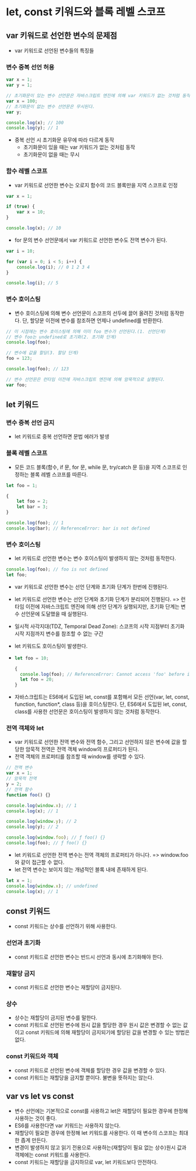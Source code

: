 # let, const 키워드와 블록 레벨 스코프

## var 키워드로 선언한 변수의 문제점

- var 키워드로 선언된 변수들의 특징들

### 변수 중복 선언 허용

```js
var x = 1;
var y = 1;

// 초기화문이 있는 변수 선언문은 자바스크립트 엔진에 의해 var 키워드가 없는 것처럼 동작
var x = 100;
// 초기화문이 없는 변수 선언문은 무시된다.
var y;

console.log(x); // 100
console.log(y); // 1
```

- 중복 선언 시 초기화문 유무에 따라 다르게 동작
  - 초기화문이 있을 때는 var 키워드가 없는 것처럼 동작
  - 초기화문이 없을 때는 무시

### 함수 레벨 스코프

- var 키워드로 선언한 변수는 오로지 함수의 코드 블록만을 지역 스코프로 인정

```js
var x = 1;

if (true) {
	var x = 10;
}

console.log(x); // 10
```

- for 문의 변수 선언문에서 var 키워드로 선언한 변수도 전역 변수가 된다.

```js
var i = 10;

for (var i = 0; i < 5; i++) {
	console.log(i); // 0 1 2 3 4
}

console.log(i); // 5
```

### 변수 호이스팅

- 변수 호이스팅에 의해 변수 선언문이 스코프의 선두에 끌어 올려진 것처럼 동작한다. 단, 할당문 이전에 변수를 참조하면 언제나 undefined를 반환한다.

```js
// 이 시점에는 변수 호이스팅에 의해 이미 foo 변수가 선언된다.(1. 선언단계)
// 변수 foo는 undefined로 초기화(2. 초기화 단계)
console.log(foo);

// 변수에 값을 할당(3. 할당 단계)
foo = 123;

console.log(foo); // 123

// 변수 선언문은 런타임 이전에 자바스크립트 엔진에 의해 암묵적으로 실행된다.
var foo;
```

## let 키워드

### 변수 중복 선언 금지

- let 키워드로 중복 선언하면 문법 에러가 발생

### 블록 레벨 스코프

- 모든 코드 블록(함수, if 문, for 문, while 문, try/catch 문 등)을 지역 스코프로 인정하는 블록 레벨 스코프를 따른다.

```js
let foo = 1;

{
	let foo = 2;
	let bar = 3;
}

console.log(foo); // 1
console.log(bar); // ReferenceError: bar is not defined
```

### 변수 호이스팅

- let 키워드로 선언한 변수는 변수 호이스팅이 발생하지 않는 것처럼 동작한다.

```js
console.log(foo); // foo is not defined
let foo;
```

- var 키워드로 선언한 변수는 선언 단계와 초기화 단계가 한번에 진행된다.

- let 키워드로 선언한 변수는 선언 단계와 초기화 단계가 분리되어 진행된다. => 런타임 이전에 자바스크립트 엔진에 의해 선언 단계가 실행되지만, 초기화 단계는 변수 선언문에 도달했을 때 실행된다.

- 일시적 사각지대(TDZ, Temporal Dead Zone): 스코프의 시작 지점부터 초기화 시작 지점까지 변수를 참조할 수 없는 구간

- let 키워드도 호이스팅이 발생한다.

- ```js
  let foo = 10;
  
  {
  	console.log(foo); // ReferenceError: Cannot access 'foo' before initialization
  	let foo = 20;
  }
  ```

- 자바스크립트는 ES6에서 도입된 let, const를 포함해서 모든 선언(var, let, const, function, function*, class 등)을 호이스팅한다. 단, ES6에서 도입된 let, const, class를 사용한 선언문은 호이스팅이 발생하지 않는 것처럼 동작한다.

### 전역 객체와 let

- var 키워드로 선언한 전역 변수와 전역 함수, 그리고 선언하지 않은 변수에 값을 할당한 암묵적 전역은 전역 객체 window의 프로퍼티가 된다.
- 전역 객체의 프로퍼티를 참조할 때 window를 생략할 수 있다.

```js
// 전역 변수
var x = 1;
// 암묵적 전역
y = 2;
// 전역 함수
function foo() {}

console.log(window.x); // 1
console.log(x); // 1

console.log(window.y); // 2
console.log(y); // 2

console.log(window.foo); // ƒ foo() {}
console.log(foo); // ƒ foo() {}
```

- let 키워드로 선언한 전역 변수는 전역 객체의 프로퍼티가 아니다. => window.foo와 같이 접근할 수 없다.
- let 전역 변수는 보이지 않는 개념적인 블록 내에 존재하게 된다.

```js
let x = 1;
console.log(window.x); // undefined
console.log(x); // 1
```

## const 키워드

- const 키워드는 상수를 선언하기 위해 사용한다.

### 선언과 초기화

- const 키워드로 선언한 변수는 반드시 선언과 동시에 초기화해야 한다.

### 재할당 금지

- const 키워드로 선언한 변수는 재할당이 금지된다.

### 상수

- 상수는 재할당이 금지된 변수를 말한다.
- const 키워드로 선언된 변수에 원시 값을 할당한 경우 원시 값은 변경할 수 없는 값이고 const 키워드에 의해 재할당이 금지되기에 할당된 값을 변경할 수 있는 방법은 없다.

### const 키워드와 객체

- const 키워드로 선언된 변수에 객체를 할당한 경우 값을 변경할 수 있다.
- const 키워드는 재할당을 금지할 뿐이다. 불변을 뜻하지는 않는다.

## var vs let vs const

- 변수 선언에는 기본적으로 const를 사용하고 let은 재할당이 필요한 경우에 한정해 사용하는 것이 좋다.
- ES6를 사용한다면 var 키워드는 사용하지 않는다.
- 재할당이 필요한 경우에 한정해 let 키워드를 사용한다. 이 때 변수의 스코프는 최대한 좁게 만든다.
- 변경이 발생하지 않고 읽기 전용으로 사용하는(재할당이 필요 없는 상수)원시 값과 객체에는 const 키워드를 사용한다.
- const 키워드는 재할당을 금지하므로 var, let 키워드보다 안전하다.